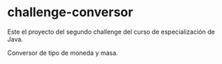 # challenge-conversor
Este el proyecto del segundo challenge del curso de especialización de Java.

Conversor de tipo de moneda y masa.
